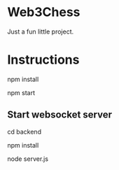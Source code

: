 # Web3Chess
Just a fun little project.

# Instructions

npm install

npm start

## Start websocket server

cd backend

npm install

node server.js
